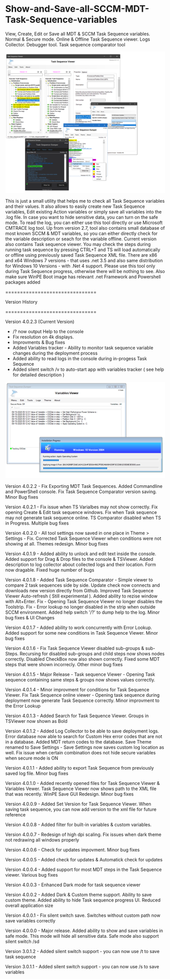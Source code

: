 # Show-and-Save-all-SCCM-MDT-Task-Sequence-variables
 
View, Create, Edit or Save all MDT & SCCM Task Sequence variables. Normal & Secure mode. Online & Offline Task Sequence viewer. Logs Collector. Debugger tool. Task sequence comparator tool
 
 
 
![ScreenShot](https://github.com/DKusnir/Show-and-Save-all-SCCM-MDT-Task-Sequence-variables/blob/master/screenshot.png)

 
 
  
This is just a small utility that helps me to check all Task Sequence variables and their values. It also allows to easily create new Task Sequence variables, Edit existing Action variables or simply save all variables into the .log file. In case you want to hide sensitive data, you can turn on the safe mode. To read the log, you can either use this tool directly or use Microsoft CMTRACE log tool. Up from version 2.7, tool also contains small database of most known SCCM & MDT variables, so you can either directly check for the variable description or seach for the variable offline. Current version also contains Task sequence viewer. You may check the steps during running task sequence by pressing CTRL+T and TS will load automatically or offline using previously saved Task Sequence XML file. There are x86 and x64 Windows 7 versions - that uses .net 3.5 and also same distribution for Windows 10 Versions - with .Net 4 support. Please use this tool only during Task Sequence progress, otherwise there will be nothing to see. Also make sure WinPE Boot image has relevant .net Framework and Powershell packages added



===============================
 
Version History 

=============================== 
 
Version 4.0.2.3 (Current Version)

- /? now output Help to the console 
- Fix resolution on 4k displays. 
- Improvments & Bug fixes 
- Added Variables tracker - Ability to monitor task sequence variable changes during the deployment process 
- Added ability to read logs in the console during in-progess Task Sequence 
- Added silent switch /v to auto-start app with variables tracker ( see help for detailed description )

![ScreenShot](https://github.com/DKusnir/Show-and-Save-all-SCCM-MDT-Task-Sequence-variables/blob/master/screenshot02.png)


Version 4.0.2.2 - Fix Exporting MDT Task Sequences. Added Commandline and PowerShell console. Fix Task Sequence Comparator version saving. Minor Bug fixes

Version 4.0.2.1 - Fix issue when TS Varialbes may not show correctly. Fix opening Create & Edit task sequence windows. Fix when Task sequence may not generate task sequence online. TS Comparator disabled when TS in Progress. Multiple bug fixes
 
Version 4.0.2.0 - All tool settings now saved in one place in Theme > Settings - Fix. Corrected Task Sequence Viewer when conditions were not showing at all. Themes redesign. Minor bug fixes
 
Version 4.0.1.9 - Added ability to unlock and edit text inside the console. Added support for Drag & Drop files to the console & TSViewer. Added description to log collector about collected logs and their location. Form now dragable. Fixed huge number of bugs

Version 4.0.1.8 - Added Task Sequence Comparator - Simple viewer to compare 2 task sequences side by side. Update check now connects and downloads new version directly from Github. Improved Task Sequence Viewer Auto-refresh ( Still experimental ). Added ability to rezise window with Alt+Enter. Fix - Opening Task Sequence Viewer no longer disables the Toolstrip.  Fix - Error lookup no longer disabled in the strip when outside SCCM environment. Added help switch '/?' to dump help to the log. Minor bug fixes & UI Changes
 
Version 4.0.1.7 - Added ability to work concurrently with Error Lookup. Added support for some new conditions in Task Sequence Viewer. Minor bug fixes

Version 4.0.1.6 - Fix Task Sequence Viewer disabled  sub-groups & sub-Steps. Recursing for disabled sub-groups and child steps now shows nodes correctly. Disabled CheckBox now also shown correctly. Fixed some MDT steps that were shown incorrecly. Other minor bug fixes 

Version 4.0.1.5 - Major Release - Task sequence Viewer - Opening Task sequence containing same steps & groups now shows values correctly.

Version 4.0.1.4 - Minor improvment for conditions for Task Sequence Viewer. Fix Task Sequence online viewer - Opening task sequence during deployment now generate Task Sequence correctly. Minor improvment to the Error Lookup

Version 4.0.1.3 - Added Search for Task Sequence Viewer. Groups in TSViewer now shown as Bold

Version 4.0.1.2 - Added Log Collector to be able to save deployment logs. Error database now able to search for Custom Hex error codes that are not in a database. Added MDT return codes to the database. Save Theme renamed to Save Settings - Save Settings now saves custom log location as well. Fix issue when certain combination does not hide secure variables when secure mode is ON

Version 4.0.1.1 - Added ability to export Task Sequence from previously saved log file. Minor bug fixes

Version 4.0.1.0 - Added recently opened files for Task Sequence Viewer & Variables Vewer. Task Sequence Viewer now shows path to the XML file that was recently. WinPE Save GUI Redesign. Minor bug fixes

Version 4.0.0.9 - Added Set Version for Task Sequence Viewer. When saving task sequence, you can now add version to the xml file for future reference 

Version 4.0.0.8 - Added filter for built-in variables & custom variables.

Version 4.0.0.7 - Redesign of high dpi scaling. Fix issues when dark theme not redrawing all windows properly

Version 4.0.0.6 - Check for updates impovment. Minor bug fixes

Version 4.0.0.5 - Added check for updates & Automatick check for updates

Version 4.0.0.4 - Added support for most MDT steps in the Task Sequence viewer. Various bug fixes

Version 4.0.0.3 - Enhanced Dark mode for task sequence viewer

Version 4.0.0.2 - Added Dark & Custom theme support.  Ability to save custom theme. Added ability to hide Task sequence progress UI. Reduced overall application size

Version 4.0.0.1 - Fix silent switch save. Switches without custom path now save variables correctly

Version 4.0.0.0 - Major release. Added ability to show and save variables in safe mode. This mode will hide all sensitive data. Safe mode also support silent switch /sd

Version 3.0.1.2 - Added silent switch support - you can now use /t to save task sequence

Version 3.0.1.1 - Added silent switch support - you can now use /s to save variables 

